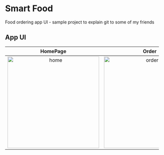 # Smart Food

Food ordering app UI -  sample project to explain git to some of my friends

## App UI

HomePage             |  Order          |  Cart
:-------------------------:|:-------------------------:|:-------------------------:
<img src="lib/images/1.png" alt="home" width="300"/>  |  <img src="lib/images/2.png" alt="order" width="300"/> | <img src="lib/images/3.png" alt="cart" width="300"/>




 

 
